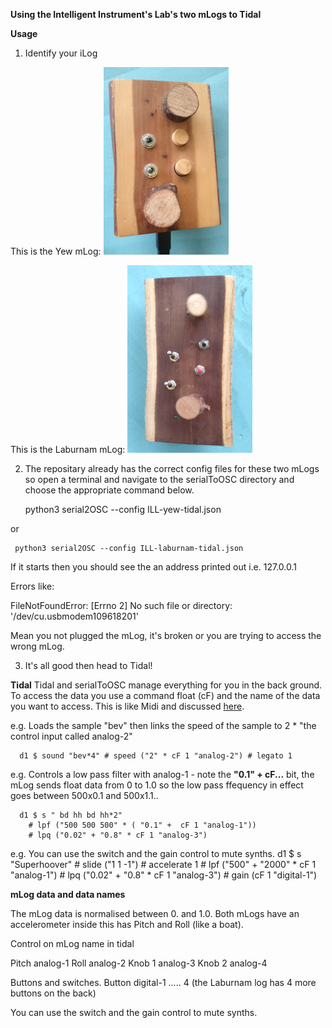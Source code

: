 **Using the Intelligent Instrument's Lab's two mLogs to Tidal**


**Usage**

1) Identify your iLog

This is the Yew mLog:
![alt yew mLog](yew-mLog.png)

This is the Laburnam mLog:
![alt laburnam mLog](laburnam-mLog.png)

2) The repositary already has the correct config files for these two mLogs so open a terminal and navigate to the serialToOSC directory and choose the appropriate command below.

     python3 serial2OSC --config ILL-yew-tidal.json
  
  or
  
     python3 serial2OSC --config ILL-laburnam-tidal.json

If it starts then you should see the an address printed out i.e. 127.0.0.1

Errors like:

  FileNotFoundError: [Errno 2] No such file or directory: '/dev/cu.usbmodem109618201'

Mean you not plugged the mLog, it's broken or you are trying to access the wrong mLog.

3) It's all good then head to Tidal!


**Tidal**
Tidal and serialToOSC manage everything for you in the back ground.  To access the data you use a command float (cF) and the name of the data you want to access.  This is like Midi and discussed [here](http://tidalcycles.org/docs/configuration/MIDIOSC/osc).

e.g. Loads the sample "bev" then links the speed of the sample to 2 * "the control input called analog-2"

      d1 $ sound "bev*4" # speed ("2" * cF 1 "analog-2") # legato 1


e.g. Controls a low pass filter with analog-1 - note the **"0.1" + cF...** bit, the mLog sends float data from 0 to 1.0 so the low pass ffequency in effect goes between 500x0.1 and 500x1.1..

      d1 $ s " bd hh bd hh*2"
        # lpf ("500 500 500" * ( "0.1" +  cF 1 "analog-1"))
        # lpq ("0.02" + "0.8" * cF 1 "analog-3")



e.g.  You can use the switch and the gain control to mute synths.
      d1 $ s "Superhoover" # slide ("1 1 -1") # accelerate 1
        # lpf ("500" + "2000" * cF 1 "analog-1")
        # lpq ("0.02" + "0.8" * cF 1 "analog-3")
        # gain (cF 1 "digital-1")


**mLog data and data names**

The mLog data is normalised between 0. and 1.0.  Both mLogs have an accelerometer inside this has Pitch and Roll (like a boat).

Control on mLog       name in tidal

  Pitch                   analog-1
  Roll                    analog-2
  Knob 1                  analog-3
  Knob 2                  analog-4

  Buttons and switches.
  Button                  digital-1 ..... 4 (the Laburnam log has 4 more buttons on the back)

  You can use the switch and the gain control to mute synths.
